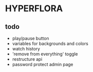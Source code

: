 # HYPERFLORA

## todo
- play/pause button
- variables for backgrounds and colors
- watch history
- 'remove from everything' toggle
- restructure api
- password protect admin page
